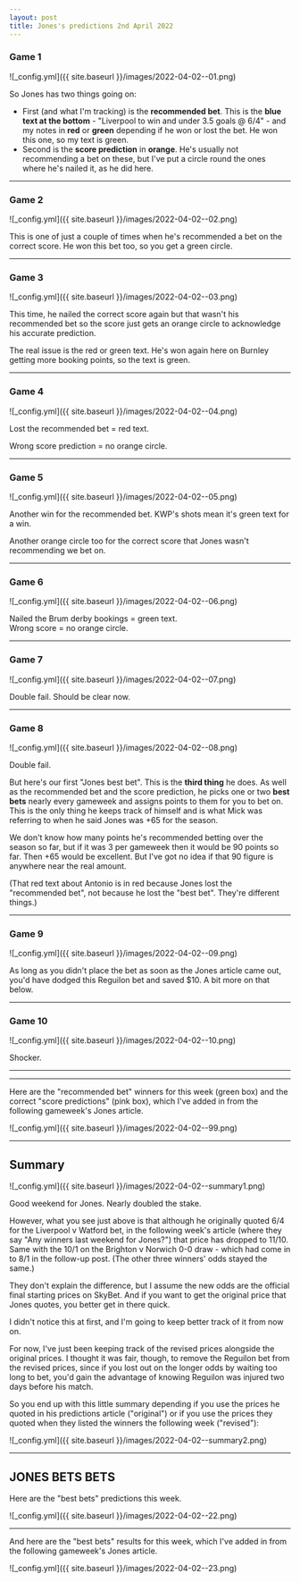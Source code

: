 ```yaml
---
layout: post
title: Jones's predictions 2nd April 2022
---
```


### Game 1  
![_config.yml]({{ site.baseurl }}/images/2022-04-02--01.png)  

So Jones has two things going on:  
* First (and what I'm tracking) is the **recommended bet**. This is the **blue text at the bottom** - "Liverpool to win and under 3.5 goals @ 6/4" - and my notes in **red** or **green** depending if he won or lost the bet. He won this one, so my text is green.  
* Second is the **score prediction** in **orange**. He's usually not recommending a bet on these, but I've put a circle round the ones where he's nailed it, as he did here.

----

### Game 2
![_config.yml]({{ site.baseurl }}/images/2022-04-02--02.png)  

This is one of just a couple of times when he's recommended a bet on the correct score. He won this bet too, so you get a green circle.  

----

### Game 3
![_config.yml]({{ site.baseurl }}/images/2022-04-02--03.png)  

This time, he nailed the correct score again but that wasn't his recommended bet so the score just gets an orange circle to acknowledge his accurate prediction.  

The real issue is the red or green text. He's won again here on Burnley getting more booking points, so the text is green.  

----

### Game 4
![_config.yml]({{ site.baseurl }}/images/2022-04-02--04.png)  

Lost the recommended bet = red text.  

Wrong score prediction = no orange circle.  

----

### Game 5
![_config.yml]({{ site.baseurl }}/images/2022-04-02--05.png)  

Another win for the recommended bet. KWP's shots mean it's green text for a win.  

Another orange circle too for the correct score that Jones wasn't recommending we bet on.  

----

### Game 6
![_config.yml]({{ site.baseurl }}/images/2022-04-02--06.png)  

Nailed the Brum derby bookings = green text.  
Wrong score = no orange circle.  

----

### Game 7
![_config.yml]({{ site.baseurl }}/images/2022-04-02--07.png)  

Double fail. Should be clear now.  

----

### Game 8
![_config.yml]({{ site.baseurl }}/images/2022-04-02--08.png)  

Double fail. 

But here's our first "Jones best bet". This is the **third thing** he does. As well as the recommended bet and the score prediction, he picks one or two **best bets** nearly every gameweek and assigns points to them for you to bet on. This is the only thing he keeps track of himself and is what Mick was referring to when he said Jones was +65 for the season.  

We don't know how many points he's recommended betting over the season so far, but if it was 3 per gameweek then it would be 90 points so far. Then +65 would be excellent. But I've got no idea if that 90 figure is anywhere near the real amount.

(That red text about Antonio is in red because Jones lost the "recommended bet", not because he lost the "best bet". They're different things.)

----

### Game 9
![_config.yml]({{ site.baseurl }}/images/2022-04-02--09.png)  

As long as you didn't place the bet as soon as the Jones article came out, you'd have dodged this Reguilon bet and saved $10. A bit more on that below.  

----

### Game 10
![_config.yml]({{ site.baseurl }}/images/2022-04-02--10.png)  

Shocker.  

----
----

Here are the "recommended bet" winners for this week (green box) and the correct "score predictions" (pink box), which I've added in from the following gameweek's Jones article.

![_config.yml]({{ site.baseurl }}/images/2022-04-02--99.png)  

----
## Summary
![_config.yml]({{ site.baseurl }}/images/2022-04-02--summary1.png)  

Good weekend for Jones. Nearly doubled the stake.  

However, what you see just above is that although he originally quoted 6/4 for the Liverpool v Watford bet, in the following week's article (where they say "Any winners last weekend for Jones?") that price has dropped to 11/10. Same with the 10/1 on the Brighton v Norwich 0-0 draw - which had come in to 8/1 in the follow-up post. (The other three winners' odds stayed the same.) 

They don't explain the difference, but I assume the new odds are the official final starting prices on SkyBet. And if you want to get the original price that Jones quotes, you better get in there quick.

I didn't notice this at first, and I'm going to keep better track of it from now on.

For now, I've just been keeping track of the revised prices alongside the original prices. I thought it was fair, though, to remove the Reguilon bet from the revised prices, since if you lost out on the longer odds by waiting too long to bet, you'd gain the advantage of knowing Reguilon was injured two days before his match.

So you end up with this little summary depending if you use the prices he quoted in his predictions article ("original") or if you use the prices they quoted when they listed the winners the following week ("revised"):

![_config.yml]({{ site.baseurl }}/images/2022-04-02--summary2.png)  

----

## JONES BETS BETS  

Here are the "best bets" predictions this week.  

![_config.yml]({{ site.baseurl }}/images/2022-04-02--22.png)  

----

And here are the "best bets" results for this week, which I've added in from the following gameweek's Jones article.  

![_config.yml]({{ site.baseurl }}/images/2022-04-02--23.png)  


